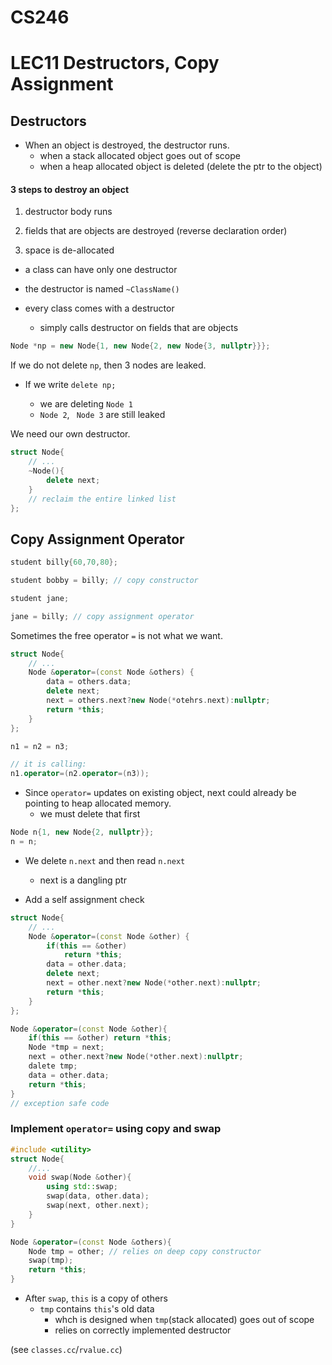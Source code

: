# CS246
# LEC11 Destructors, Copy Assignment

## Destructors 

- When an object is destroyed, the destructor runs.
	- when a stack allocated object goes out of scope
	- when a heap allocated object is deleted (delete the ptr to the object)

#### 3 steps to destroy an object

1. destructor body runs

2. fields that are objects are destroyed (reverse declaration order)

3. space is de-allocated

- a class can have only one destructor 

- the destructor is named `~ClassName()`

- every class comes with a destructor 
	- simply calls destructor on fields that are objects

```cpp
Node *np = new Node{1, new Node{2, new Node{3, nullptr}}};
```

If we do not delete `np`, then 3 nodes are leaked.

- If we write `delete np;`

	- we are deleting `Node 1`
	- `Node 2`, ` Node 3` are still leaked

We need our own destructor.

```cpp
struct Node{
	// ...
	~Node(){
		delete next;
	}
	// reclaim the entire linked list
};
```

## Copy Assignment Operator

```cpp
student billy{60,70,80};

student bobby = billy; // copy constructor

student jane;

jane = billy; // copy assignment operator


```

Sometimes the free operator `=` is not what we want.

```cpp
struct Node{
	// ...
	Node &operator=(const Node &others) {
		data = others.data;
		delete next;
		next = others.next?new Node(*otehrs.next):nullptr;
		return *this;
	}
};
```


```cpp
n1 = n2 = n3;

// it is calling:
n1.operator=(n2.operator=(n3));

```

- Since `operator=` updates on existing object, next could already be pointing to heap allocated memory.
	- we must delete that first

```cpp
Node n{1, new Node{2, nullptr}};
n = n;
```

- We delete `n.next` and then read `n.next`
	- next is a dangling ptr

- Add a self assignment check

```cpp
struct Node{
	// ...
	Node &operator=(const Node &other) {
		if(this == &other) 
			return *this;
		data = other.data;
		delete next;
		next = other.next?new Node(*other.next):nullptr;
		return *this;
	}
};

```
```cpp
Node &operator=(const Node &other){
	if(this == &other) return *this;
	Node *tmp = next;
	next = other.next?new Node(*other.next):nullptr;
	dalete tmp;
	data = other.data;
	return *this;
}
// exception safe code
```

### Implement `operator=` using copy and swap

```cpp
#include <utility>
struct Node{
	//...
	void swap(Node &other){
		using std::swap;
		swap(data, other.data);
		swap(next, other.next);
	}
}
```

```cpp
Node &operator=(const Node &others){
	Node tmp = other; // relies on deep copy constructor
	swap(tmp);	
	return *this;
}
```

- After `swap`, `this` is a copy of others
	- `tmp` contains `this`'s old data
		- whch is designed when `tmp`(stack allocated) goes out of scope
		- relies on correctly implemented destructor


(see `classes.cc`/`rvalue.cc`)


